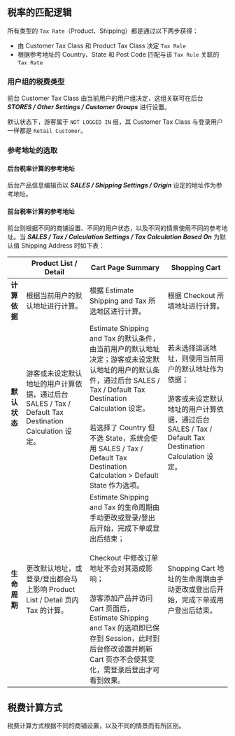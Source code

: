 ## 税率的匹配逻辑

所有类型的 `Tax Rate`（Product、Shipping）都是通过以下两步获得：

- 由 Customer Tax Class 和 Product Tax Class 决定 `Tax Rule`
- 根据参考地址的 Country、State 和 Post Code 匹配与该 `Tax Rule` 关联的 `Tax Rate`


### 用户组的税费类型

前台 Customer Tax Class 由当前用户的用户组决定，这组关联可在后台 ***STORES / Other Settings / Customer Groups*** 进行设置。

默认状态下，游客属于 `NOT LOGGED IN` 组，其 Customer Tax Class 与登录用户一样都是 `Retail Customer`。


### 参考地址的选取

#### 后台税率计算的参考地址

后台产品信息编辑页以 ***SALES / Shipping Settings / Origin*** 设定的地址作为参考地址。

#### 前台税率计算的参考地址

前台则根据不同的商铺设置、不同的用户状态，以及不同的情景使用不同的参考地址。当 ***SALES / Tax / Calculation Settings / Tax Calculation Based On*** 为默认值 Shipping Address 时如下表：

|         | Product List / Detail | Cart Page Summary  | Shopping Cart |
| --- | --- | --- | --- |
| **计算依据** | 根据当前用户的默认地址进行计算。 | 根据 Estimate Shipping and Tax 所选地区进行计算。 | 根据 Checkout 所填地址进行计算。 |
| **默认状态** | 游客或未设定默认地址的用户计算依据，通过后台 SALES / Tax / Default Tax Destination Calculation 设定。 | Estimate Shipping and Tax 的默认条件，由当前用户的默认地址决定；游客或未设定默认地址的用户的默认条件，通过后台 SALES / Tax / Default Tax Destination Calculation 设定。<br /><br />若选择了 Country 但不选 State，系统会使用 SALES / Tax / Default Tax Destination Calculation > Default State 作为选项。 | 若未选择运送地址，则使用当前用户的默认地址作为依据；<br /><br />游客或未设定默认地址的用户计算依据，通过后台 SALES / Tax / Default Tax Destination Calculation 设定。 |
| **生命周期** | 更改默认地址，或登录/登出都会马上影响 Product List / Detail 页内 Tax 的计算。 | Estimate Shipping and Tax 的生命周期由手动更改或登录/登出后开始，完成下单或登出后结束；<br /><br />Checkout 中修改订单地址不会对其造成影响；<br /><br />游客添加产品并访问 Cart 页面后，Estimate Shipping and Tax 的选项即已保存到 Session，此时到后台修改设置并刷新 Cart 页亦不会使其变化，需登录后登出才可看到效果。 | Shopping Cart 地址的生命周期由手动更改或登出后开始，完成下单或用户登出后结束。 |


## 税费计算方式

税费计算方式根据不同的商铺设置，以及不同的情景而有所区别。
